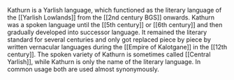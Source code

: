 Kathurn is a Yarlish language, which functioned as the literary language of the [[Yarlish Lowlands]] from the [[2nd century BGS]] onwards. Kathurn was a spoken language until the [[5th century]] or [[6th century]] and then gradually developed into successor language. It remained the literary standard for several centuries and only got replaced piece by piece by written vernacular languages during the [[Empire of Kalotgane]] in the [[12th century]]. 
The spoken variety of Kathurn is sometimes called [[Central Yarlish]], while Kathurn is only the name of the literary language. In common usage both are used almost synonymously. 


